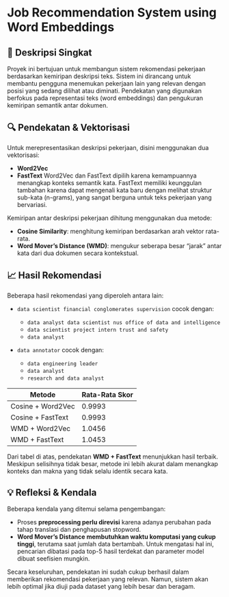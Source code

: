 # Job Recommendation System using Word Embeddings

## 📝 Deskripsi Singkat
Proyek ini bertujuan untuk membangun sistem rekomendasi pekerjaan berdasarkan kemiripan deskripsi teks. Sistem ini dirancang untuk membantu pengguna menemukan pekerjaan lain yang relevan dengan posisi yang sedang dilihat atau diminati. Pendekatan yang digunakan berfokus pada representasi teks (word embeddings) dan pengukuran kemiripan semantik antar dokumen.

## 🔍 Pendekatan & Vektorisasi
Untuk merepresentasikan deskripsi pekerjaan, disini menggunakan dua vektorisasi:
- **Word2Vec**
- **FastText**
Word2Vec dan FastText dipilih karena kemampuannya menangkap konteks semantik kata. FastText memiliki keunggulan tambahan karena dapat mengenali kata baru dengan melihat struktur sub-kata (n-grams), yang sangat berguna untuk teks pekerjaan yang bervariasi.

Kemiripan antar deskripsi pekerjaan dihitung menggunakan dua metode:
- **Cosine Similarity**: menghitung kemiripan berdasarkan arah vektor rata-rata.
- **Word Mover’s Distance (WMD)**: mengukur seberapa besar “jarak” antar kata dari dua dokumen secara kontekstual.

## 📈 Hasil Rekomendasi
Beberapa hasil rekomendasi yang diperoleh antara lain:
- `data scientist financial conglomerates supervision` cocok dengan:
  - `data analyst data scientist nus office of data and intelligence`
  - `data scientist project intern trust and safety`
  - `data analyst`

- `data annotator` cocok dengan:
  - `data engineering leader`
  - `data analyst`
  - `research and data analyst`

| Metode            | Rata-Rata Skor |
| ----------------- | -------------- |
| Cosine + Word2Vec | 0.9993         |
| Cosine + FastText | 0.9993         |
| WMD + Word2Vec    | 1.0456         |
| WMD + FastText    | 1.0453         |

Dari tabel di atas, pendekatan **WMD + FastText** menunjukkan hasil terbaik. Meskipun selisihnya tidak besar, metode ini lebih akurat dalam menangkap konteks dan makna yang tidak selalu identik secara kata.

## 💡 Refleksi & Kendala
Beberapa kendala yang ditemui selama pengembangan:
- Proses **preprocessing perlu direvisi** karena adanya perubahan pada tahap translasi dan penghapusan stopword.
- **Word Mover’s Distance membutuhkan waktu komputasi yang cukup tinggi**, terutama saat jumlah data bertambah. Untuk mengatasi hal ini, pencarian dibatasi pada top-5 hasil terdekat dan parameter model dibuat seefisien mungkin.

Secara keseluruhan, pendekatan ini sudah cukup berhasil dalam memberikan rekomendasi pekerjaan yang relevan. Namun, sistem akan lebih optimal jika diuji pada dataset yang lebih besar dan beragam.
